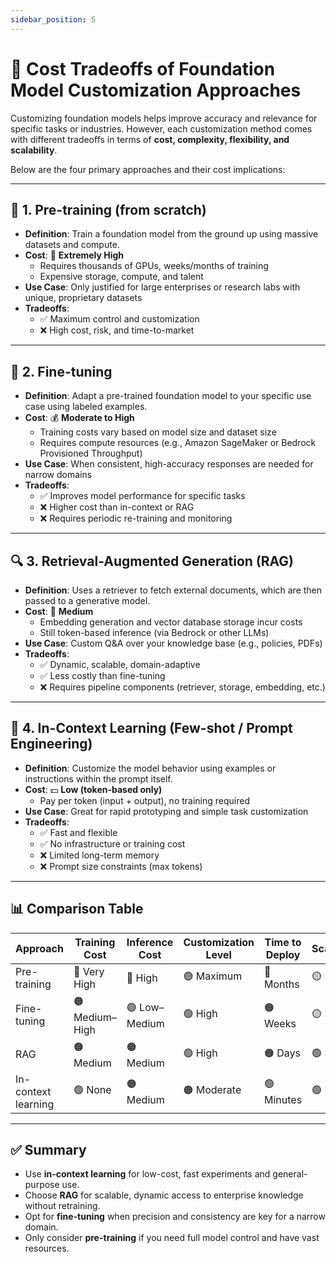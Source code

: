 ```yaml
---
sidebar_position: 5
---
```


# 💸 Cost Tradeoffs of Foundation Model Customization Approaches

Customizing foundation models helps improve accuracy and relevance for specific tasks or industries. However, each customization method comes with different tradeoffs in terms of **cost, complexity, flexibility, and scalability**.

Below are the four primary approaches and their cost implications:

---

## 🧪 1. Pre-training (from scratch)

- **Definition**: Train a foundation model from the ground up using massive datasets and compute.
- **Cost**: 🚨 **Extremely High**
  - Requires thousands of GPUs, weeks/months of training
  - Expensive storage, compute, and talent
- **Use Case**: Only justified for large enterprises or research labs with unique, proprietary datasets
- **Tradeoffs**:
  - ✅ Maximum control and customization
  - ❌ High cost, risk, and time-to-market

---

## 🧠 2. Fine-tuning

- **Definition**: Adapt a pre-trained foundation model to your specific use case using labeled examples.
- **Cost**: 💰 **Moderate to High**
  - Training costs vary based on model size and dataset size
  - Requires compute resources (e.g., Amazon SageMaker or Bedrock Provisioned Throughput)
- **Use Case**: When consistent, high-accuracy responses are needed for narrow domains
- **Tradeoffs**:
  - ✅ Improves model performance for specific tasks
  - ❌ Higher cost than in-context or RAG
  - ❌ Requires periodic re-training and monitoring

---

## 🔍 3. Retrieval-Augmented Generation (RAG)

- **Definition**: Uses a retriever to fetch external documents, which are then passed to a generative model.
- **Cost**: 💸 **Medium**
  - Embedding generation and vector database storage incur costs
  - Still token-based inference (via Bedrock or other LLMs)
- **Use Case**: Custom Q&A over your knowledge base (e.g., policies, PDFs)
- **Tradeoffs**:
  - ✅ Dynamic, scalable, domain-adaptive
  - ✅ Less costly than fine-tuning
  - ❌ Requires pipeline components (retriever, storage, embedding, etc.)

---

## 📝 4. In-Context Learning (Few-shot / Prompt Engineering)

- **Definition**: Customize the model behavior using examples or instructions within the prompt itself.
- **Cost**: 💵 **Low (token-based only)**
  - Pay per token (input + output), no training required
- **Use Case**: Great for rapid prototyping and simple task customization
- **Tradeoffs**:
  - ✅ Fast and flexible
  - ✅ No infrastructure or training cost
  - ❌ Limited long-term memory
  - ❌ Prompt size constraints (max tokens)

---

## 📊 Comparison Table

| Approach               | Training Cost | Inference Cost | Customization Level | Time to Deploy | Scalability |
|------------------------|---------------|----------------|----------------------|----------------|-------------|
| Pre-training           | 🔴 Very High   | 🔴 High         | 🟢 Maximum            | 🔴 Months       | 🟡 Medium   |
| Fine-tuning            | 🟠 Medium–High | 🟢 Low–Medium   | 🟢 High               | 🟠 Weeks        | 🟡 Medium   |
| RAG                    | 🟠 Medium      | 🟠 Medium       | 🟢 High               | 🟠 Days         | 🟢 High     |
| In-context learning    | 🟢 None        | 🟠 Medium       | 🟠 Moderate           | 🟢 Minutes      | 🟢 High     |

---

## ✅ Summary

- Use **in-context learning** for low-cost, fast experiments and general-purpose use.
- Choose **RAG** for scalable, dynamic access to enterprise knowledge without retraining.
- Opt for **fine-tuning** when precision and consistency are key for a narrow domain.
- Only consider **pre-training** if you need full model control and have vast resources.

